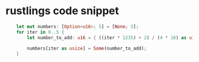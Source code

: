 # rustlings code snippet

``` rust
    let mut numbers: [Option<u16>; 5] = [None; 5];
    for iter in 0..5 {
        let number_to_add: u16 = { ((iter * 1235) + 2) / (4 * 16) as u16 };

        numbers[iter as usize] = Some(number_to_add);
    }
```
